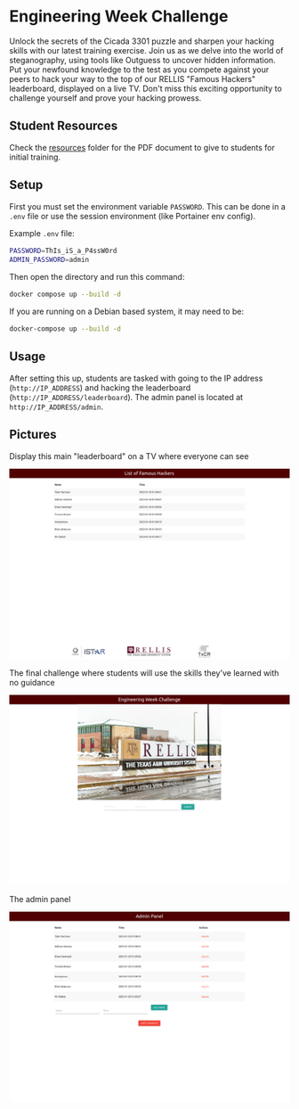# Engineering Week Challenge

Unlock the secrets of the Cicada 3301 puzzle and sharpen your hacking skills with our latest training exercise. Join us as we delve into the world of steganography, using tools like Outguess to uncover hidden information. Put your newfound knowledge to the test as you compete against your peers to hack your way to the top of our RELLIS "Famous Hackers" leaderboard, displayed on a live TV. Don't miss this exciting opportunity to challenge yourself and prove your hacking prowess.

## Student Resources

Check the [resources](resources/) folder for the PDF document to give to students for initial training.

## Setup

First you must set the environment variable `PASSWORD`. This can be done in a `.env` file or use the session environment (like Portainer env config).

Example `.env` file:

```bash
PASSWORD=ThIs_iS_a_P4ssW0rd
ADMIN_PASSWORD=admin
```

Then open the directory and run this command:

```bash
docker compose up --build -d
```

If you are running on a Debian based system, it may need to be:

```bash
docker-compose up --build -d
```

## Usage

After setting this up, students are tasked with going to the IP address (`http://IP_ADDRESS`) and hacking the leaderboard (`http://IP_ADDRESS/leaderboard`). The admin panel is located at `http://IP_ADDRESS/admin`.

## Pictures

Display this main "leaderboard" on a TV where everyone can see

![List of Famous Hackers](resources/leaderboard.png)

The final challenge where students will use the skills they've learned with no guidance

![Final Challenge](resources/challenge.png)

The admin panel

![Admin Panel](resources/admin_panel.png)
